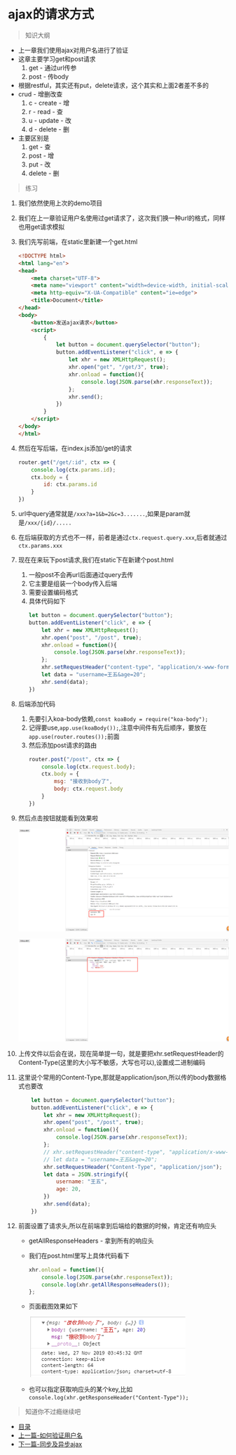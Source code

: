 # ajax的请求方式

> 知识大纲
* 上一章我们使用ajax对用户名进行了验证
* 这章主要学习get和post请求
    1. get - 通过url传参
    2. post - 传body
* 根据restful，其实还有put，delete请求，这个其实和上面2者差不多的
* crud - 增删改查
    1. c - create - 增
    2. r - read - 查
    3. u - update - 改
    4. d - delete - 删
* 主要区别是
    1. get - 查
    2. post - 增
    3. put - 改
    4. delete - 删

> 练习    
1. 我们依然使用上次的demo项目
2. 我们在上一章验证用户名使用过get请求了，这次我们换一种url的格式，同样也用get请求模拟
3. 我们先写前端，在static里新建一个get.html
    ```html
    <!DOCTYPE html>
    <html lang="en">
    <head>
        <meta charset="UTF-8">
        <meta name="viewport" content="width=device-width, initial-scale=1.0">
        <meta http-equiv="X-UA-Compatible" content="ie=edge">
        <title>Document</title>
    </head>
    <body>
        <button>发送ajax请求</button>
        <script>
            {
                let button = document.querySelector("button");
                button.addEventListener("click", e => {
                    let xhr = new XMLHttpRequest();
                    xhr.open("get", "/get/3", true);
                    xhr.onload = function(){
                        console.log(JSON.parse(xhr.responseText));
                    };
                    xhr.send();
                })
            }
        </script>
    </body>
    </html>
    ```
4. 然后在写后端，在index.js添加/get的请求
    ```js
    router.get("/get/:id", ctx => {
        console.log(ctx.params.id);
        ctx.body = {
            id: ctx.params.id
        }
    })
    ```
5. url中query通常就是`/xxx?a=1&b=2&c=3.......`,如果是param就是`/xxx/{id}/.....`
6. 在后端获取的方式也不一样，前者是通过`ctx.request.query.xxx`,后者就通过`ctx.params.xxx`   
7. 现在在来玩下post请求,我们在static下在新建个post.html 
    1. 一般post不会再url后面通过query去传
    2. 它主要是组装一个body传入后端
    3. 需要设置编码格式
    4. 具体代码如下
        ```js
        let button = document.querySelector("button");
        button.addEventListener("click", e => {
            let xhr = new XMLHttpRequest();
            xhr.open("post", "/post", true);
            xhr.onload = function(){
                console.log(JSON.parse(xhr.responseText));
            };
            xhr.setRequestHeader("content-type", "application/x-www-form-urlencoded"); // 默认的编码格式
            let data = "username=王五&age=20";
            xhr.send(data);
        })
        ```
8. 后端添加代码
    1. 先要引入koa-body依赖,`const koaBody = require("koa-body");`
    2. 记得要use,`app.use(koaBody());`,注意中间件有先后顺序，要放在`app.use(router.routes());`前面
    3. 然后添加post请求的路由
        ```js
        router.post("/post", ctx => {
            console.log(ctx.request.body);
            ctx.body = {
                msg: "接收到body了",
                body: ctx.request.body
            }
        })
        ``` 
9. 然后点击按钮就能看到效果啦 

    ![](./images/post组装的body.jpg)

    ![](./images/post从后端拿到的数据.jpg)

10. 上传文件以后会在说，现在简单提一句，就是要把xhr.setRequestHeader的Content-Type(这里的大小写不敏感，大写也可以),设置成二进制编码

11. 这里说个常用的Content-Type,那就是application/json,所以传的body数据格式也要改
    ```js
        let button = document.querySelector("button");
        button.addEventListener("click", e => {
            let xhr = new XMLHttpRequest();
            xhr.open("post", "/post", true);
            xhr.onload = function(){
                console.log(JSON.parse(xhr.responseText));
            };
            // xhr.setRequestHeader("content-type", "application/x-www-form-urlencoded"); // 默认的编码格式
            // let data = "username=王五&age=20";
            xhr.setRequestHeader("Content-Type", "application/json");
            let data = JSON.stringify({
                username: "王五",
                age: 20,
            })
            xhr.send(data);
        })
    ```
12. 前面设置了请求头,所以在前端拿到后端给的数据的时候，肯定还有响应头
    * getAllResponseHeaders - 拿到所有的响应头
    * 我们在post.html里写上具体代码看下
        ```js
        xhr.onload = function(){
            console.log(JSON.parse(xhr.responseText));
            console.log(xhr.getAllResponseHeaders());  
        };
        ```
    * 页面截图效果如下  

        ![](./images/所有的响应头.jpg)
          
    * 也可以指定获取响应头的某个key,比如`console.log(xhr.getResponseHeader("Content-Type"));`      

> 知道你不过瘾继续吧
* [目录](../../README.md)
* [上一篇-如何验证用户名](../day-13/如何验证用户名.md)
* [下一篇-同步及异步ajax](../day-15/同步及异步ajax.md)